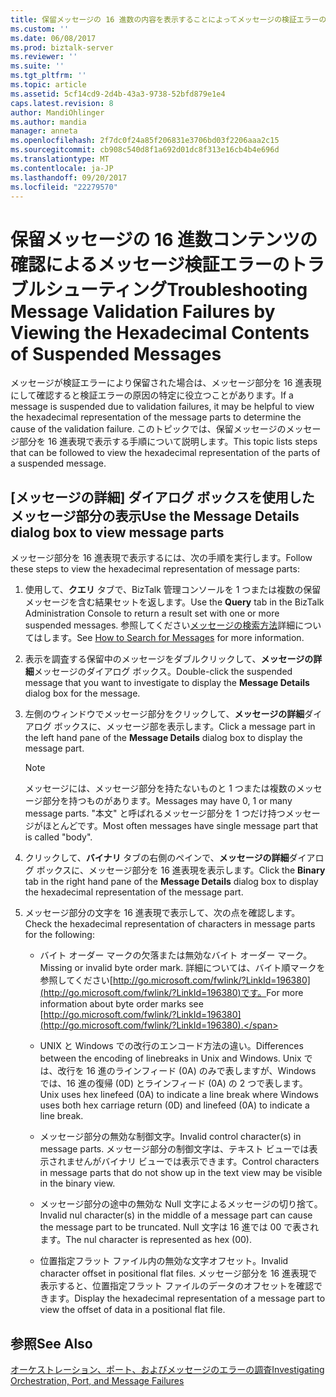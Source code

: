 ```yaml
---
title: 保留メッセージの 16 進数の内容を表示することによってメッセージの検証エラーのトラブルシューティング |Microsoft ドキュメント
ms.custom: ''
ms.date: 06/08/2017
ms.prod: biztalk-server
ms.reviewer: ''
ms.suite: ''
ms.tgt_pltfrm: ''
ms.topic: article
ms.assetid: 5cf14cd9-2d4b-43a3-9738-52bfd879e1e4
caps.latest.revision: 8
author: MandiOhlinger
ms.author: mandia
manager: anneta
ms.openlocfilehash: 2f7dc0f24a85f206831e3706bd03f2206aaa2c15
ms.sourcegitcommit: cb908c540d8f1a692d01dc8f313e16cb4b4e696d
ms.translationtype: MT
ms.contentlocale: ja-JP
ms.lasthandoff: 09/20/2017
ms.locfileid: "22279570"
---
```

# <a name="troubleshooting-message-validation-failures-by-viewing-the-hexadecimal-contents-of-suspended-messages"></a><span data-ttu-id="bd360-102">保留メッセージの 16 進数コンテンツの確認によるメッセージ検証エラーのトラブルシューティング</span><span class="sxs-lookup"><span data-stu-id="bd360-102">Troubleshooting Message Validation Failures by Viewing the Hexadecimal Contents of Suspended Messages</span></span>
<span data-ttu-id="bd360-103">メッセージが検証エラーにより保留された場合は、メッセージ部分を 16 進表現にして確認すると検証エラーの原因の特定に役立つことがあります。</span><span class="sxs-lookup"><span data-stu-id="bd360-103">If a message is suspended due to validation failures, it may be helpful to view the hexadecimal representation of the message parts to determine the cause of the validation failure.</span></span> <span data-ttu-id="bd360-104">このトピックでは、保留メッセージのメッセージ部分を 16 進表現で表示する手順について説明します。</span><span class="sxs-lookup"><span data-stu-id="bd360-104">This topic lists steps that can be followed to view the hexadecimal representation of the parts of a suspended message.</span></span>  
  
## <a name="use-the-message-details-dialog-box-to-view-message-parts"></a><span data-ttu-id="bd360-105">[メッセージの詳細] ダイアログ ボックスを使用したメッセージ部分の表示</span><span class="sxs-lookup"><span data-stu-id="bd360-105">Use the Message Details dialog box to view message parts</span></span>  
 <span data-ttu-id="bd360-106">メッセージ部分を 16 進表現で表示するには、次の手順を実行します。</span><span class="sxs-lookup"><span data-stu-id="bd360-106">Follow these steps to view the hexadecimal representation of message parts:</span></span>  
  
1.  <span data-ttu-id="bd360-107">使用して、**クエリ** タブで、BizTalk 管理コンソールを 1 つまたは複数の保留メッセージを含む結果セットを返します。</span><span class="sxs-lookup"><span data-stu-id="bd360-107">Use the **Query** tab in the BizTalk Administration Console to return a result set with one or more suspended messages.</span></span> <span data-ttu-id="bd360-108">参照してください[メッセージの検索方法](../core/how-to-search-for-messages.md)詳細についてはします。</span><span class="sxs-lookup"><span data-stu-id="bd360-108">See [How to Search for Messages](../core/how-to-search-for-messages.md) for more information.</span></span>  
  
2.  <span data-ttu-id="bd360-109">表示を調査する保留中のメッセージをダブルクリックして、**メッセージの詳細**メッセージのダイアログ ボックス。</span><span class="sxs-lookup"><span data-stu-id="bd360-109">Double-click the suspended message that you want to investigate to display the **Message Details** dialog box for the message.</span></span>  
  
3.  <span data-ttu-id="bd360-110">左側のウィンドウでメッセージ部分をクリックして、**メッセージの詳細**ダイアログ ボックスに、メッセージ部を表示します。</span><span class="sxs-lookup"><span data-stu-id="bd360-110">Click a message part in the left hand pane of the **Message Details** dialog box to display the message part.</span></span>  
  
    > [!NOTE]
    >  <span data-ttu-id="bd360-111">メッセージには、メッセージ部分を持たないものと 1 つまたは複数のメッセージ部分を持つものがあります。</span><span class="sxs-lookup"><span data-stu-id="bd360-111">Messages may have 0, 1 or many message parts.</span></span> <span data-ttu-id="bd360-112">"本文" と呼ばれるメッセージ部分を 1 つだけ持つメッセージがほとんどです。</span><span class="sxs-lookup"><span data-stu-id="bd360-112">Most often messages have single message part that is called "body".</span></span>  
  
4.  <span data-ttu-id="bd360-113">クリックして、**バイナリ** タブの右側のペインで、**メッセージの詳細**ダイアログ ボックスに、メッセージ部分を 16 進表現を表示します。</span><span class="sxs-lookup"><span data-stu-id="bd360-113">Click the **Binary** tab in the right hand pane of the **Message Details** dialog box to display the hexadecimal representation of the message part.</span></span>  
  
5.  <span data-ttu-id="bd360-114">メッセージ部分の文字を 16 進表現で表示して、次の点を確認します。</span><span class="sxs-lookup"><span data-stu-id="bd360-114">Check the hexadecimal representation of characters in message parts for the following:</span></span>  
  
    -   <span data-ttu-id="bd360-115">バイト オーダー マークの欠落または無効なバイト オーダー マーク。</span><span class="sxs-lookup"><span data-stu-id="bd360-115">Missing or invalid byte order mark.</span></span> <span data-ttu-id="bd360-116">詳細については、バイト順マークを参照してください[http://go.microsoft.com/fwlink/?LinkId=196380](http://go.microsoft.com/fwlink/?LinkId=196380)です。</span><span class="sxs-lookup"><span data-stu-id="bd360-116">For more information about byte order marks see [http://go.microsoft.com/fwlink/?LinkId=196380](http://go.microsoft.com/fwlink/?LinkId=196380).</span></span>  
  
    -   <span data-ttu-id="bd360-117">UNIX と Windows での改行のエンコード方法の違い。</span><span class="sxs-lookup"><span data-stu-id="bd360-117">Differences between the encoding of linebreaks in Unix and Windows.</span></span> <span data-ttu-id="bd360-118">Unix では、改行を 16 進のラインフィード (0A) のみで表しますが、Windows では、16 進の復帰 (0D) とラインフィード (0A) の 2 つで表します。</span><span class="sxs-lookup"><span data-stu-id="bd360-118">Unix uses hex linefeed (0A) to indicate a line break where Windows uses both hex carriage return (0D) and linefeed (0A) to indicate a line break.</span></span>  
  
    -   <span data-ttu-id="bd360-119">メッセージ部分の無効な制御文字。</span><span class="sxs-lookup"><span data-stu-id="bd360-119">Invalid control character(s) in message parts.</span></span> <span data-ttu-id="bd360-120">メッセージ部分の制御文字は、テキスト ビューでは表示されませんがバイナリ ビューでは表示できます。</span><span class="sxs-lookup"><span data-stu-id="bd360-120">Control characters in message parts that do not show up in the text view may be visible in the binary view.</span></span>  
  
    -   <span data-ttu-id="bd360-121">メッセージ部分の途中の無効な Null 文字によるメッセージの切り捨て。</span><span class="sxs-lookup"><span data-stu-id="bd360-121">Invalid nul character(s) in the middle of a message part can cause the message part to be truncated.</span></span> <span data-ttu-id="bd360-122">Null 文字は 16 進では 00 で表されます。</span><span class="sxs-lookup"><span data-stu-id="bd360-122">The nul character is represented as hex (00).</span></span>  
  
    -   <span data-ttu-id="bd360-123">位置指定フラット ファイル内の無効な文字オフセット。</span><span class="sxs-lookup"><span data-stu-id="bd360-123">Invalid character offset in positional flat files.</span></span> <span data-ttu-id="bd360-124">メッセージ部分を 16 進表現で表示すると、位置指定フラット ファイルのデータのオフセットを確認できます。</span><span class="sxs-lookup"><span data-stu-id="bd360-124">Display the hexadecimal representation of a message part to view the offset of data in a positional flat file.</span></span>  
  
## <a name="see-also"></a><span data-ttu-id="bd360-125">参照</span><span class="sxs-lookup"><span data-stu-id="bd360-125">See Also</span></span>  
 [<span data-ttu-id="bd360-126">オーケストレーション、ポート、およびメッセージのエラーの調査</span><span class="sxs-lookup"><span data-stu-id="bd360-126">Investigating Orchestration, Port, and Message Failures</span></span>](../core/investigating-orchestration-port-and-message-failures.md)
